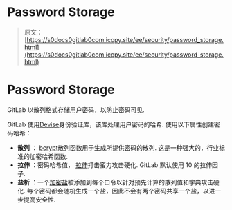 # Password Storage

> 原文：[https://s0docs0gitlab0com.icopy.site/ee/security/password_storage.html](https://s0docs0gitlab0com.icopy.site/ee/security/password_storage.html)

# Password Storage[](#password-storage "Permalink")

GitLab 以散列格式存储用户密码，以防止密码可见.

GitLab 使用[Devise](https://github.com/heartcombo/devise)身份验证库，该库处理用户密码的哈希. 使用以下属性创建密码哈希：

*   **散列** ： [bcrypt](https://en.wikipedia.org/wiki/Bcrypt)散列函数用于生成所提供密码的散列. 这是一种强大的，行业标准的加密哈希函数.
*   **拉伸** ：密码哈希值， [拉伸](https://en.wikipedia.org/wiki/Key_stretching)打击蛮力攻击硬化. GitLab 默认使用 10 的拉伸因子.
*   **盐析** ：一个[加密盐](https://en.wikipedia.org/wiki/Salt_(cryptography))被添加到每个口令以针对预先计算的散列值和字典攻击硬化. 每个密码都会随机生成一个盐，因此不会有两个密码共享一个盐，以进一步提高安全性.